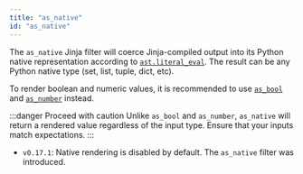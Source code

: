 ```yaml
---
title: "as_native"
id: "as_native"
---
```


The `as_native` Jinja filter will coerce Jinja-compiled output into its 
Python native representation according to [`ast.literal_eval`](https://docs.python.org/3/library/ast.html#ast.literal_eval). 
The result can be any Python native type (set, list, tuple, dict, etc).

To render boolean and numeric values, it is recommended to use [`as_bool`](/reference/dbt-jinja-functions/as_bool) 
and [`as_number`](/reference/dbt-jinja-functions/as_number) instead.

:::danger Proceed with caution
Unlike `as_bool` and `as_number`, `as_native` will return a rendered value
regardless of the input type. Ensure that your inputs match expectations.
:::

<Changelog>

* `v0.17.1`: Native rendering is disabled by default. The `as_native` filter was 
introduced.

</Changelog>
